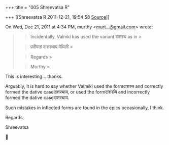 +++
title = "005 Shreevatsa R"

+++
[[Shreevatsa R	2011-12-21, 19:54:58 [Source](https://groups.google.com/g/samskrita/c/F3zKLnBEw8o)]]



On Wed, Dec 21, 2011 at 4:34 PM, murthy \<[murt...@gmail.com]()\> wrote:  

> 
> > 
> > Incidentally, Valmki kas used the variant दाशरथ as in >
> 
> > 
> > प्रदीयतां दाशरथाय मैथिली >
> 
> > 
> > Regards >
> 
> > 
> > Murthy >
> 
> > 

  

This is interesting... thanks.

  

Arguably, it is hard to say whether Valmiki used the formदाशरथ and correctly formed the dative caseदाशरथाय, or used the formदाशरथि and incorrectly formed the dative caseदाशरथाय.

Such mistakes in inflected forms are found in the epics occasionally, I think.

  

Regards,

Shreevatsa  

  



